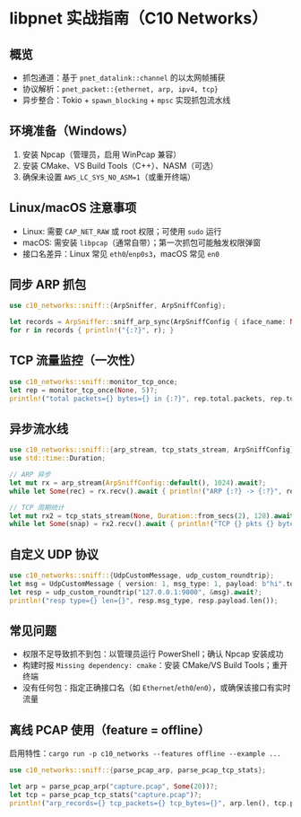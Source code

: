 # libpnet 实战指南（C10 Networks）

## 概览

- 抓包通道：基于 `pnet_datalink::channel` 的以太网帧捕获
- 协议解析：`pnet_packet::{ethernet, arp, ipv4, tcp}`
- 异步整合：Tokio + `spawn_blocking` + `mpsc` 实现抓包流水线

## 环境准备（Windows）

1) 安装 Npcap（管理员，启用 WinPcap 兼容）
2) 安装 CMake、VS Build Tools（C++）、NASM（可选）
3) 确保未设置 `AWS_LC_SYS_NO_ASM=1`（或重开终端）

## Linux/macOS 注意事项

- Linux: 需要 `CAP_NET_RAW` 或 root 权限；可使用 `sudo` 运行
- macOS: 需安装 `libpcap`（通常自带）；第一次抓包可能触发权限弹窗
- 接口名差异：Linux 常见 `eth0`/`enp0s3`，macOS 常见 `en0`

## 同步 ARP 抓包

```rust
use c10_networks::sniff::{ArpSniffer, ArpSniffConfig};

let records = ArpSniffer::sniff_arp_sync(ArpSniffConfig { iface_name: None, promiscuous: true }, Some(10))?;
for r in records { println!("{:?}", r); }
```

## TCP 流量监控（一次性）

```rust
use c10_networks::sniff::monitor_tcp_once;
let rep = monitor_tcp_once(None, 5)?;
println!("total packets={} bytes={} in {:?}", rep.total.packets, rep.total.bytes, rep.duration);
```

## 异步流水线

```rust
use c10_networks::sniff::{arp_stream, tcp_stats_stream, ArpSniffConfig};
use std::time::Duration;

// ARP 异步
let mut rx = arp_stream(ArpSniffConfig::default(), 1024).await?;
while let Some(rec) = rx.recv().await { println!("ARP {:?} -> {:?}", rec.sender_ip, rec.target_ip); }

// TCP 周期统计
let mut rx2 = tcp_stats_stream(None, Duration::from_secs(2), 128).await?;
while let Some(snap) = rx2.recv().await { println!("TCP {} pkts {} bytes", snap.total.packets, snap.total.bytes); }
```

## 自定义 UDP 协议

```rust
use c10_networks::sniff::{UdpCustomMessage, udp_custom_roundtrip};
let msg = UdpCustomMessage { version: 1, msg_type: 1, payload: b"hi".to_vec() };
let resp = udp_custom_roundtrip("127.0.0.1:9000", &msg).await?;
println!("resp type={} len={}", resp.msg_type, resp.payload.len());
```

## 常见问题

- 权限不足导致抓不到包：以管理员运行 PowerShell；确认 Npcap 安装成功
- 构建时报 `Missing dependency: cmake`：安装 CMake/VS Build Tools；重开终端
- 没有任何包：指定正确接口名（如 `Ethernet`/`eth0`/`en0`），或确保该接口有实时流量

## 离线 PCAP 使用（feature = offline）

启用特性：`cargo run -p c10_networks --features offline --example ...`

```rust
use c10_networks::sniff::{parse_pcap_arp, parse_pcap_tcp_stats};

let arp = parse_pcap_arp("capture.pcap", Some(20))?;
let tcp = parse_pcap_tcp_stats("capture.pcap")?;
println!("arp_records={} tcp_packets={} tcp_bytes={}", arp.len(), tcp.packets, tcp.bytes);
```
